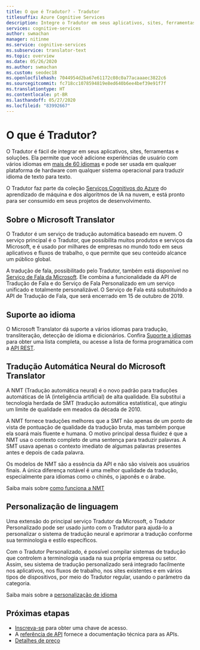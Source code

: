 ```yaml
---
title: O que é Tradutor? - Tradutor
titlesuffix: Azure Cognitive Services
description: Integre o Tradutor em seus aplicativos, sites, ferramentas e outras soluções para fornecer experiências do usuário em vários idiomas.
services: cognitive-services
author: swmachan
manager: nitinme
ms.service: cognitive-services
ms.subservice: translator-text
ms.topic: overview
ms.date: 05/26/2020
ms.author: swmachan
ms.custom: seodec18
ms.openlocfilehash: 7044954d2ba67e61172c08c0a77acaaaec3822c6
ms.sourcegitcommit: fc718cc1078594819e8ed640b6ee4bef39e91f7f
ms.translationtype: HT
ms.contentlocale: pt-BR
ms.lasthandoff: 05/27/2020
ms.locfileid: "83992667"
---
```

# <a name="what-is-the-translator"></a>O que é Tradutor?

O Tradutor é fácil de integrar em seus aplicativos, sites, ferramentas e soluções. Ela permite que você adicione experiências de usuário com vários idiomas em [mais de 60 idiomas](languages.md) e pode ser usada em qualquer plataforma de hardware com qualquer sistema operacional para traduzir idioma de texto para texto.

O Tradutor faz parte da coleção [Serviços Cognitivos do Azure](https://docs.microsoft.com/azure/?pivot=products&panel=ai) do aprendizado de máquina e dos algoritmos de IA na nuvem, e está pronto para ser consumido em seus projetos de desenvolvimento.

## <a name="about-microsoft-translator"></a>Sobre o Microsoft Translator

O Tradutor é um serviço de tradução automática baseado em nuvem. O serviço principal é o Tradutor, que possibilita muitos produtos e serviços da Microsoft, e é usado por milhares de empresas no mundo todo em seus aplicativos e fluxos de trabalho, o que permite que seu conteúdo alcance um público global.

A tradução de fala, possibilitado pelo Tradutor, também está disponível no [Serviço de Fala da Microsoft](https://docs.microsoft.com/azure/cognitive-services/speech-service/). Ele combina a funcionalidade da API de Tradução de Fala e do Serviço de Fala Personalizado em um serviço unificado e totalmente personalizável. O Serviço de Fala está substituindo a API de Tradução de Fala, que será encerrado em 15 de outubro de 2019.

## <a name="language-support"></a>Suporte ao idioma

O Microsoft Translator dá suporte a vários idiomas para tradução, transliteração, detecção de idioma e dicionários. Confira [Suporte a idiomas](language-support.md) para obter uma lista completa, ou acesse a lista de forma programática com a [API REST](https://docs.microsoft.com/azure/cognitive-services/translator/reference/v3-0-languages).  

## <a name="microsoft-translator-neural-machine-translation"></a>Tradução Automática Neural do Microsoft Translator

A NMT (Tradução automática neural) é o novo padrão para traduções automáticas de IA (inteligência artificial) de alta qualidade. Ela substitui a tecnologia herdada de SMT (tradução automática estatística), que atingiu um limite de qualidade em meados da década de 2010.

A NMT fornece traduções melhores que a SMT não apenas de um ponto de vista de pontuação de qualidade da tradução bruta, mas também porque ela soará mais fluente e humana. O motivo principal dessa fluidez é que a NMT usa o contexto completo de uma sentença para traduzir palavras. A SMT usava apenas o contexto imediato de algumas palavras presentes antes e depois de cada palavra.

Os modelos de NMT são a essência da API e não são visíveis aos usuários finais. A única diferença notável é uma melhor qualidade da tradução, especialmente para idiomas como o chinês, o japonês e o árabe.

Saiba mais sobre [como funciona a NMT](https://www.microsoft.com/en-us/translator/mt.aspx#nnt)

## <a name="language-customization"></a>Personalização de linguagem

Uma extensão do principal serviço Tradutor da Microsoft, o Tradutor Personalizado pode ser usado junto com o Tradutor para ajudá-lo a personalizar o sistema de tradução neural e aprimorar a tradução conforme sua terminologia e estilo específicos.

Com o Tradutor Personalizado, é possível compilar sistemas de tradução que controlem a terminologia usada na sua própria empresa ou setor. Assim, seu sistema de tradução personalizado será integrado facilmente nos aplicativos, nos fluxos de trabalho, nos sites existentes e em vários tipos de dispositivos, por meio do Tradutor regular, usando o parâmetro da categoria.

Saiba mais sobre a [personalização de idioma](customization.md)

## <a name="next-steps"></a>Próximas etapas

- [Inscreva-se](translator-text-how-to-signup.md) para obter uma chave de acesso.
- A [referência de API](https://docs.microsoft.com/azure/cognitive-services/Translator/reference/v3-0-reference) fornece a documentação técnica para as APIs.
- [Detalhes de preço](https://azure.microsoft.com/pricing/details/cognitive-services/translator-text-api/)
